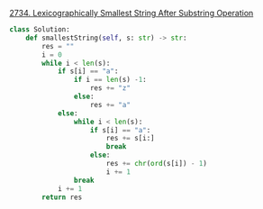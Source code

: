 

[2734. Lexicographically Smallest String After Substring Operation](https://leetcode.cn/problems/lexicographically-smallest-string-after-substring-operation/)

```python
class Solution:
    def smallestString(self, s: str) -> str:
        res = ""
        i = 0
        while i < len(s):
            if s[i] == "a":
                if i == len(s) -1:
                    res += "z"
                else:
                    res += "a"
            else:
                while i < len(s):
                    if s[i] == "a":
                        res += s[i:]
                        break
                    else:
                        res += chr(ord(s[i]) - 1)
                        i += 1
                break
            i += 1
        return res
```

